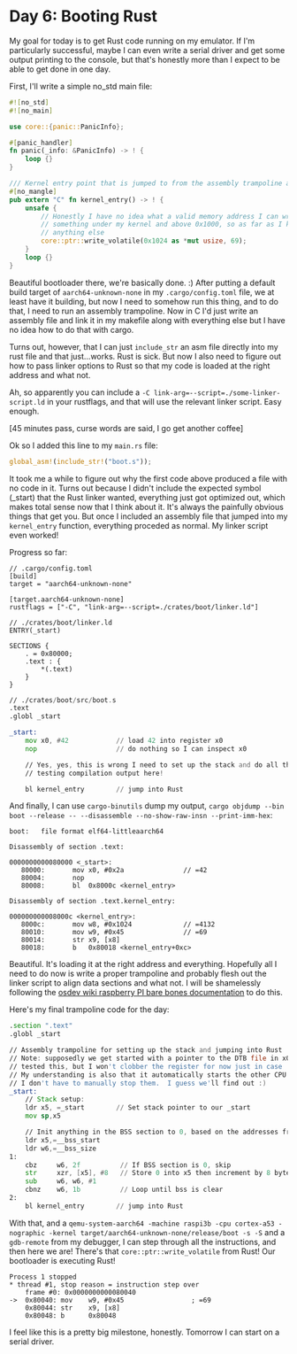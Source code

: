 # Day 6: Booting Rust

My goal for today is to get Rust code running on my emulator. If I'm particularly successful, maybe
I can even write a serial driver and get some output printing to the console, but that's honestly
more than I expect to be able to get done in one day.

First, I'll write a simple no_std main file:

```rust
#![no_std]
#![no_main]

use core::{panic::PanicInfo};

#[panic_handler]
fn panic(_info: &PanicInfo) -> ! {
    loop {}
}

/// Kernel entry point that is jumped to from the assembly trampoline after it sets up the stack.
#[no_mangle]
pub extern "C" fn kernel_entry() -> ! {
    unsafe {
        // Honestly I have no idea what a valid memory address I can write to is but I'll just pick
        // something under my kernel and above 0x1000, so as far as I know this is not reserved for
        // anything else
        core::ptr::write_volatile(0x1024 as *mut usize, 69);
    }
    loop {}
}
```

Beautiful bootloader there, we're basically done. :) After putting a default build target of
`aarch64-unknown-none` in my `.cargo/config.toml` file, we at least have it building, but now I need
to somehow run this thing, and to do that, I need to run an assembly trampoline. Now in C I'd just
write an assembly file and link it in my makefile along with everything else but I have no idea how
to do that with cargo.

Turns out, however, that I can just `include_str` an asm file directly into my rust file and that
just...works. Rust is sick. But now I also need to figure out how to pass linker options to Rust so
that my code is loaded at the right address and what not.

Ah, so apparently you can include a `-C link-arg=--script=./some-linker-script.ld` in your
rustflags, and that will use the relevant linker script. Easy enough.

[45 minutes pass, curse words are said, I go get another coffee]

Ok so I added this line to my `main.rs` file:

```rust
global_asm!(include_str!("boot.s"));
```

It took me a while to figure out why the first code above produced a file with no code in it. Turns
out because I didn't include the expected symbol (\_start) that the Rust linker wanted, everything
just got optimized out, which makes total sense now that I think about it. It's always the painfully
obvious things that get you. But once I included an assembly file that jumped into my `kernel_entry`
function, everything proceded as normal. My linker script even worked!

Progress so far:

```
// .cargo/config.toml
[build]
target = "aarch64-unknown-none"

[target.aarch64-unknown-none]
rustflags = ["-C", "link-arg=--script=./crates/boot/linker.ld"]
```

```
// ./crates/boot/linker.ld
ENTRY(_start)

SECTIONS {
    . = 0x80000;
    .text : {
        *(.text)
    }
}
```

```asm
// ./crates/boot/src/boot.s
.text
.globl _start

_start:
    mov x0, #42            // load 42 into register x0
    nop                    // do nothing so I can inspect x0

    // Yes, yes, this is wrong I need to set up the stack and do all the things, I'm just
    // testing compilation output here!

    bl kernel_entry        // jump into Rust
```

And finally, I can use `cargo-binutils` dump my output,
`cargo objdump --bin boot --release -- --disassemble --no-show-raw-insn --print-imm-hex`:

```
boot:	file format elf64-littleaarch64

Disassembly of section .text:

0000000000080000 <_start>:
   80000:      	mov	x0, #0x2a               // =42
   80004:      	nop
   80008:      	bl	0x8000c <kernel_entry>

Disassembly of section .text.kernel_entry:

000000000008000c <kernel_entry>:
   8000c:      	mov	w8, #0x1024             // =4132
   80010:      	mov	w9, #0x45               // =69
   80014:      	str	x9, [x8]
   80018:      	b	0x80018 <kernel_entry+0xc>
```

Beautiful. It's loading it at the right address and everything. Hopefully all I need to do now is
write a proper trampoline and probably flesh out the linker script to align data sections and what
not. I will be shamelessly following the
[osdev wiki raspberry PI bare bones documentation](https://wiki.osdev.org/Raspberry_Pi_Bare_Bones)
to do this.

Here's my final trampoline code for the day:

```asm
.section ".text"
.globl _start

// Assembly trampoline for setting up the stack and jumping into Rust
// Note: supposedly we get started with a pointer to the DTB file in x0 by the GPU.  I haven't
// tested this, but I won't clobber the register for now just in case
// My understanding is also that it automatically starts the other CPU cores in a spin loop so
// I don't have to manually stop them.  I guess we'll find out :)
_start:
    // Stack setup:
    ldr x5, =_start        // Set stack pointer to our _start
    mov sp,x5

    // Init anything in the BSS section to 0, based on the addresses from the linker script:
    ldr x5,=__bss_start
    ldr w6,=__bss_size
1:
    cbz     w6, 2f          // If BSS section is 0, skip
    str     xzr, [x5], #8   // Store 0 into x5 then increment by 8 bytes
    sub     w6, w6, #1
    cbnz    w6, 1b          // Loop until bss is clear
2:
    bl kernel_entry        // jump into Rust

```

With that, and a
`qemu-system-aarch64 -machine raspi3b -cpu cortex-a53 -nographic -kernel target/aarch64-unknown-none/release/boot -s -S`
and a `gdb-remote` from my debugger, I can step through all the instructions, and then here we are!
There's that `core::ptr::write_volatile` from Rust! Our bootloader is executing Rust!

```
Process 1 stopped
* thread #1, stop reason = instruction step over
    frame #0: 0x0000000000080040
->  0x80040: mov    w9, #0x45                 ; =69
    0x80044: str    x9, [x8]
    0x80048: b      0x80048
```

I feel like this is a pretty big milestone, honestly. Tomorrow I can start on a serial driver.
